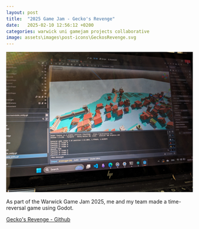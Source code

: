 ```yaml
---
layout: post
title:  "2025 Game Jam - Gecko's Revenge"
date:   2025-02-10 12:56:12 +0200
categories: warwick uni gamejam projects collaborative
image: assets\images\post-icons\GeckosRevenge.svg
---
```


![Gecko's Revenge](/assets/images/GameJam.jpg)

As part of the Warwick Game Jam 2025, me and my team made a time-reversal game using Godot. 

[Gecko's Revenge - Github](https://github.com/olly192/game-jam-2025/tree/main)




